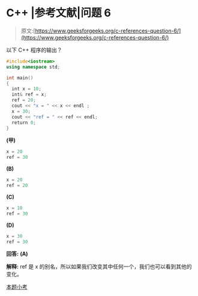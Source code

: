 # C++ |参考文献|问题 6

> 原文:[https://www.geeksforgeeks.org/c-references-question-6/](https://www.geeksforgeeks.org/c-references-question-6/)

以下 C++ 程序的输出？

```cpp
#include<iostream>
using namespace std;

int main()
{
  int x = 10;
  int& ref = x;
  ref = 20;
  cout << "x = " << x << endl ;
  x = 30;
  cout << "ref = " << ref << endl;
  return 0;
}
```

**(甲)**

```cpp
x = 20
ref = 30
```

**(B)**

```cpp
x = 20
ref = 20
```

**(C)**

```cpp
x = 10
ref = 30
```

**(D)**

```cpp
x = 30
ref = 30
```

**回答:** **(A)**

**解释:** ref 是 x 的别名，所以如果我们改变其中任何一个，我们也可以看到其他的变化。

[本题小考](https://www.geeksforgeeks.org/c-plus-plus-gq/references-gq/)
